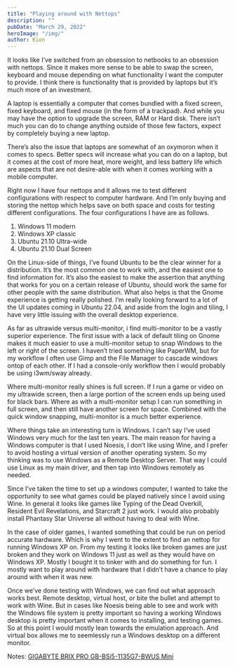 ```yaml
---
title: "Playing around with Nettops"
description: ""
pubDate: "March 29, 2022"
heroImage: "/img/"
author: Kion
---
```


It looks like I’ve switched from an obsession to netbooks to an obsession with nettops. Since it makes more sense to be able to swap the screen, keyboard and mouse depending on what functionality I want the computer to provide. I think there is functionality that is provided by laptops but it’s much more of an investment.

A laptop is essentially a computer that comes bundled with a fixed screen, fixed keyboard, and fixed mouse (in the form of a trackpad). And while you may have the option to upgrade the screen, RAM or Hard disk. There isn’t much you can do to change anything outside of those few factors, expect by completely buying a new laptop.

There’s also the issue that laptops are somewhat of an oxymoron when it comes to specs. Better specs will increase what you can do on a laptop, but it comes at the cost of more heat, more weight, and less battery life which are aspects that are not desire-able with when it comes working with a mobile computer.

Right now I have four nettops and it allows me to test different configurations with respect to computer hardware. And I’m only buying and storing the nettop which helps save on both space and costs for testing different configurations. The four configurations I have are as follows.

1. Windows 11 modern  
2. Windows XP classic  
3. Ubuntu 21.10 Ultra-wide  
4. Ubuntu 21.10 Dual Screen

On the Linux-side of things, I’ve found Ubuntu to be the clear winner for a distribution. It’s the most common one to work with, and the easiest one to find information for. It’s also the easiest to make the assertion that anything that works for you on a certain release of Ubuntu, should work the same for other people with the same distribution. What also helps is that the Gnome experience is getting really polished. I’m really looking forward to a lot of the UI updates coming in Ubuntu 22.04, and aside from the login and tiling, I have very little issuing with the overall desktop experience.

As far as ultrawide versus multi-monitor, i find multi-monitor to be a vastly superior experience. The first issue with a lack of default tiling on Gnome makes it much easier to use a multi-monitor setup to snap Windows to the left or right of the screen. I haven’t tried something like PaperWM, but for my workflow I often use Gimp and the File Manager to cascade windows ontop of each other. If I had a console-only workflow then I would probably be using i3wm/sway already.

Where multi-monitor really shines is full screen. If I run a game or video on my ultrawide screen, then a large portion of the screen ends up being used for black bars. Where as with a multi-monitor setup I can run something in full screen, and then still have another screen for space. Combined with the quick window snapping, multi-monitor is a much better experience.

Where things take an interesting turn is Windows. I can’t say I’ve used Windows very much for the last ten years. The main reason for having a Windows computer is that I used Noesis, I don’t like using Wine, and I prefer to avoid hosting a virtual version of another operating system. So my thinking was to use Windows as a Remote Desktop Server. That way I could use Linux as my main driver, and then tap into Windows remotely as needed.

Since I’ve taken the time to set up a windows computer, I wanted to take the opportunity to see what games could be played natively since I avoid using Wine. In general it looks like games like Typing of the Dead Overkill, Resident Evil Revelations, and Starcraft 2 just work. I would also probably install Phantasy Star Universe all without having to deal with Wine.

In the case of older games, I wanted something that could be run on period accurate hardware. Which is why I went to the extent to find an nettop for running Windows XP on. From my testing it looks like broken games are just broken and they work on Windows 11 just as well as they would have on Windows XP. Mostly I bought it to tinker with and do something for fun. I mostly want to play around with hardware that I didn’t have a chance to play around with when it was new.

Once we’ve done testing with Windows, we can find out what approach works best. Remote desktop, virtual host, or bite the bullet and attempt to work with Wine. But in cases like Noesis being able to see and work with the Windows file system is pretty important so having a working Windows desktop is pretty important when it comes to installing, and testing games. So at this point I would mostly lean towards the emulation approach. And virtual box allows me to seemlessly run a Windows desktop on a different monitor.

Notes: [GIGABYTE BRIX PRO GB-BSi5-1135G7-BWUS Mini](https://www.newegg.com/gigabyte-gb-bsi5-1135g7-bwus-brix-pro/p/56-164-160)